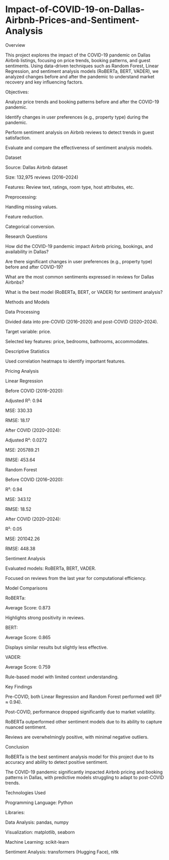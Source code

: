 # Impact-of-COVID-19-on-Dallas-Airbnb-Prices-and-Sentiment-Analysis


Overview

This project explores the impact of the COVID-19 pandemic on Dallas Airbnb listings, focusing on price trends, booking patterns, and guest sentiments. Using data-driven techniques such as Random Forest, Linear Regression, and sentiment analysis models (RoBERTa, BERT, VADER), we analyzed changes before and after the pandemic to understand market recovery and key influencing factors.

Objectives:

Analyze price trends and booking patterns before and after the COVID-19 pandemic.

Identify changes in user preferences (e.g., property type) during the pandemic.

Perform sentiment analysis on Airbnb reviews to detect trends in guest satisfaction.

Evaluate and compare the effectiveness of sentiment analysis models.

Dataset

Source: Dallas Airbnb dataset

Size: 132,975 reviews (2016–2024)

Features: Review text, ratings, room type, host attributes, etc.

Preprocessing:

Handling missing values.

Feature reduction.

Categorical conversion.

Research Questions

How did the COVID-19 pandemic impact Airbnb pricing, bookings, and availability in Dallas?

Are there significant changes in user preferences (e.g., property type) before and after COVID-19?

What are the most common sentiments expressed in reviews for Dallas Airbnbs?

What is the best model (RoBERTa, BERT, or VADER) for sentiment analysis?

Methods and Models

Data Processing

Divided data into pre-COVID (2016–2020) and post-COVID (2020–2024).

Target variable: price.

Selected key features: price, bedrooms, bathrooms, accommodates.

Descriptive Statistics

Used correlation heatmaps to identify important features.

Pricing Analysis

Linear Regression

Before COVID (2016–2020):

Adjusted R²: 0.94

MSE: 330.33

RMSE: 18.17

After COVID (2020–2024):

Adjusted R²: 0.0272

MSE: 205789.21

RMSE: 453.64

Random Forest

Before COVID (2016–2020):

R²: 0.94

MSE: 343.12

RMSE: 18.52

After COVID (2020–2024):

R²: 0.05

MSE: 201042.26

RMSE: 448.38

Sentiment Analysis

Evaluated models: RoBERTa, BERT, VADER.

Focused on reviews from the last year for computational efficiency.

Model Comparisons

RoBERTa:

Average Score: 0.873

Highlights strong positivity in reviews.

BERT:

Average Score: 0.865

Displays similar results but slightly less effective.

VADER:

Average Score: 0.759

Rule-based model with limited context understanding.

Key Findings

Pre-COVID, both Linear Regression and Random Forest performed well (R² ≈ 0.94).

Post-COVID, performance dropped significantly due to market volatility.

RoBERTa outperformed other sentiment models due to its ability to capture nuanced sentiment.

Reviews are overwhelmingly positive, with minimal negative outliers.

Conclusion

RoBERTa is the best sentiment analysis model for this project due to its accuracy and ability to detect positive sentiment.

The COVID-19 pandemic significantly impacted Airbnb pricing and booking patterns in Dallas, with predictive models struggling to adapt to post-COVID trends.

Technologies Used

Programming Language: Python

Libraries:

Data Analysis: pandas, numpy

Visualization: matplotlib, seaborn

Machine Learning: scikit-learn

Sentiment Analysis: transformers (Hugging Face), nltk



